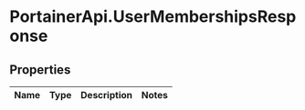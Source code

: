 # PortainerApi.UserMembershipsResponse

## Properties
Name | Type | Description | Notes
------------ | ------------- | ------------- | -------------


